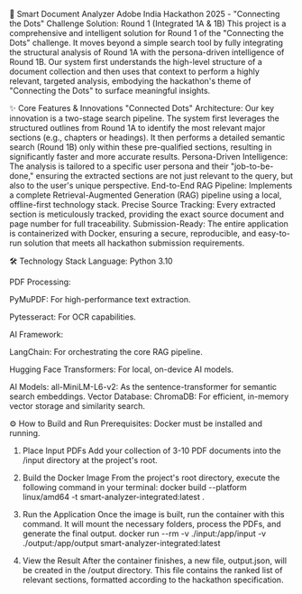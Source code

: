 🚀 Smart Document Analyzer
Adobe India Hackathon 2025 - "Connecting the Dots"
Challenge Solution: Round 1 (Integrated 1A & 1B)
This project is a comprehensive and intelligent solution for Round 1 of the "Connecting the Dots" challenge. It moves beyond a simple search tool by fully integrating the structural analysis of Round 1A with the persona-driven intelligence of Round 1B.
Our system first understands the high-level structure of a document collection and then uses that context to perform a highly relevant, targeted analysis, embodying the hackathon's theme of "Connecting the Dots" to surface meaningful insights.


✨ Core Features & Innovations
"Connected Dots" Architecture: Our key innovation is a two-stage search pipeline. The system first leverages the structured outlines from Round 1A to identify the most relevant major sections (e.g., chapters or headings). It then performs a detailed semantic search (Round 1B) only within these pre-qualified sections, resulting in significantly faster and more accurate results.
Persona-Driven Intelligence: The analysis is tailored to a specific user persona and their "job-to-be-done," ensuring the extracted sections are not just relevant to the query, but also to the user's unique perspective.
End-to-End RAG Pipeline: Implements a complete Retrieval-Augmented Generation (RAG) pipeline using a local, offline-first technology stack.
Precise Source Tracking: Every extracted section is meticulously tracked, providing the exact source document and page number for full traceability.
Submission-Ready: The entire application is containerized with Docker, ensuring a secure, reproducible, and easy-to-run solution that meets all hackathon submission requirements.


🛠️ Technology Stack
Language: Python 3.10

PDF Processing:

PyMuPDF: For high-performance text extraction.

Pytesseract: For OCR capabilities.

AI Framework:

LangChain: For orchestrating the core RAG pipeline.

Hugging Face Transformers: For local, on-device AI models.

AI Models:
all-MiniLM-L6-v2: As the sentence-transformer for semantic search embeddings.
Vector Database:
ChromaDB: For efficient, in-memory vector storage and similarity search.


⚙️ How to Build and Run
Prerequisites:
Docker must be installed and running.


1. Place Input PDFs
Add your collection of 3-10 PDF documents into the /input directory at the project's root.


2. Build the Docker Image
From the project's root directory, execute the following command in your terminal:
docker build --platform linux/amd64 -t smart-analyzer-integrated:latest .



3. Run the Application
Once the image is built, run the container with this command. It will mount the necessary folders, process the PDFs, and generate the final output.
docker run --rm -v ./input:/app/input -v ./output:/app/output smart-analyzer-integrated:latest

4. View the Result
After the container finishes, a new file, output.json, will be created in the /output directory. This file contains the ranked list of relevant sections, formatted according to the hackathon specification.

